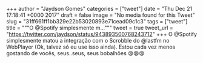 
+++
author = "Jaydson Gomes"
categories = ["tweet"]
date = "Thu Dec 21 17:18:41 +0000 2017"
draft = false
image = "No media found for this Tweet"
slug = "31ff661ff1bb329e22b53020893e71cead09c1c3"
tags = ["tweet"]
title = """O @Spotify simplesmente m..."""
tweet = true
tweet_url = "https://twitter.com/jaydson/status/943893500768243712"
+++
O @Spotify simplesmente matou a integração com o Scrobble do @lastfm no WebPlayer (Ok, talvez só eu use isso ainda). Estou cada vez menos gostando de vocês, seus..seus, seus bobalhões 😪😪😪
